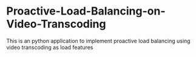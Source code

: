 # Proactive-Load-Balancing-on-Video-Transcoding
This is an python application to implement proactive load balancing using video transcoding as load features
